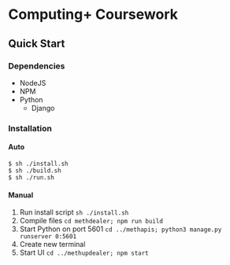 # Computing+ Coursework

## Quick Start

### Dependencies
- NodeJS
- NPM
- Python
    - Django

### Installation

#### Auto

```
$ sh ./install.sh
$ sh ./build.sh
$ sh ./run.sh
```

#### Manual
1. Run install script `sh ./install.sh`
2. Compile files `cd methdealer; npm run build`
3. Start Python on port 5601 `cd ../methapis; python3 manage.py runserver 0:5601`
4. Create new terminal
5. Start UI `cd ../methupdealer; npm start`